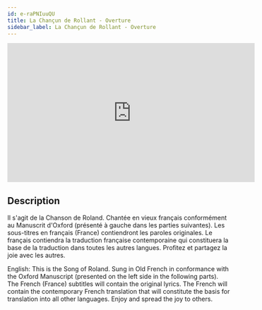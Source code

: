 ```yaml
---
id: e-raPNIuuQU
title: La Chançun de Rollant - Overture
sidebar_label: La Chançun de Rollant - Overture
---
```


<iframe
  width="560"
  height="315"
  src="https://www.youtube.com/embed/e-raPNIuuQU"
  title="YouTube video player"
  frameborder="0"
  allow="accelerometer; autoplay; clipboard-write; encrypted-media; gyroscope; picture-in-picture; web-share"
  referrerpolicy="strict-origin-when-cross-origin"
  allowfullscreen
></iframe>

## Description

Il s'agit de la Chanson de Roland. Chantée en vieux français conformément au Manuscrit d'Oxford (présenté à gauche dans les parties suivantes).
Les sous-titres en français (France) contiendront les paroles originales. Le français contiendra la traduction française contemporaine qui constituera la base de la traduction dans toutes les autres langues.
Profitez et partagez la joie avec les autres.

English:
This is the Song of Roland. Sung in Old French in conformance with the Oxford Manuscript (presented on the left side in the following parts).
The French (France) subtitles will contain the original lyrics. The French will contain the contemporary French translation that will constitute the basis for translation into all other languages. 
Enjoy and spread the joy to others.
